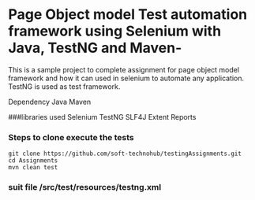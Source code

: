 # Page Object model Test automation framework using Selenium with Java, TestNG and Maven-
This is a sample project to complete assignment for page object model framework and how it can used in selenium to automate any application.
TestNG is used as test framework.

Dependency
Java
Maven

###libraries used
Selenium
TestNG
SLF4J
Extent Reports

### Steps to clone execute the tests


```
git clone https://github.com/soft-technohub/testingAssignments.git
cd Assignments
mvn clean test
```
### suit file /src/test/resources/testng.xml
